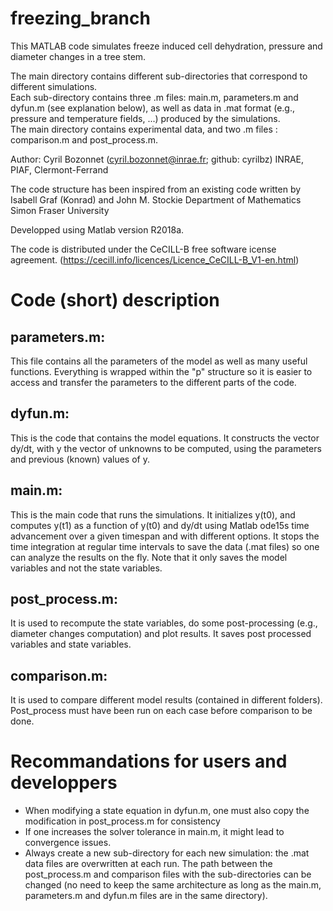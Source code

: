 # freezing_branch
This MATLAB code simulates freeze induced cell dehydration, pressure and diameter changes in a tree stem.


The main directory contains different sub-directories that correspond to different simulations. \
Each sub-directory contains three .m files: main.m, parameters.m and dyfun.m (see explanation below), as well as data in .mat format (e.g., pressure and temperature fields, ...) produced by the simulations. \
The main directory contains experimental data, and two .m files : comparison.m and post_process.m.

Author: Cyril Bozonnet (cyril.bozonnet@inrae.fr; github: cyrilbz) 
INRAE, PIAF, Clermont-Ferrand
        
The code structure has been inspired from an existing code 
written by Isabell Graf (Konrad) and John M. Stockie
Department of Mathematics
Simon Fraser University
         
Developped using Matlab version R2018a.

The code is distributed under the CeCILL-B free software 
icense agreement.
(https://cecill.info/licences/Licence_CeCILL-B_V1-en.html)

# Code (short) description

## parameters.m:
This file contains all the parameters of the model as well as many useful functions. Everything is wrapped within the "p" structure so it is easier to access and transfer the parameters to the different parts of the code.


## dyfun.m:
This is the code that contains the model equations. It constructs the vector dy/dt, with y the vector of unknowns to be computed, using the parameters and previous (known) values of y.

## main.m:
This is the main code that runs the simulations.
It initializes y(t0), and computes y(t1) as a function of y(t0) and dy/dt using Matlab ode15s time advancement over a given timespan and with different options. It stops the time integration at regular time intervals to save the data (.mat files) so one can analyze the results on the fly. Note that it only saves the model variables and not the state variables.  

## post_process.m:
It is used to recompute the state variables, do some post-processing (e.g., diameter changes computation) and plot results. It saves post processed variables and state variables.

## comparison.m:
It is used to compare different model results (contained in different folders). Post_process must have been run on each case before comparison to be done. 

# Recommandations for users and developpers

- When modifying a state equation in dyfun.m, one must also copy the modification in post_process.m for consistency
- If one increases the solver tolerance in main.m, it might lead to convergence issues.
- Always create a new sub-directory for each new simulation: the .mat data files are overwritten at each run. The path between the post_process.m and comparison files with the sub-directories can be changed (no need to keep the same architecture as long as the main.m, parameters.m and dyfun.m files are in the same directory).
